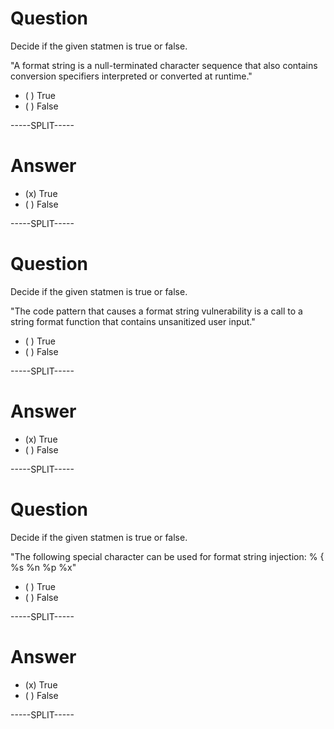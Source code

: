 # Question

Decide if the given statmen is true or false.

"A format string is a null-terminated character sequence that also contains conversion specifiers interpreted or converted at runtime."

* ( ) True
* ( ) False

-----SPLIT-----

# Answer

* (x) True
* ( ) False

-----SPLIT-----

# Question

Decide if the given statmen is true or false.

"The code pattern that causes a format string vulnerability is a call to a string format function that contains unsanitized user input."

* ( ) True
* ( ) False

-----SPLIT-----

# Answer

* (x) True
* ( ) False

-----SPLIT-----


# Question

Decide if the given statmen is true or false.

"The following special character can be used for format string injection: % { %s %n %p %x"

* ( ) True
* ( ) False

-----SPLIT-----

# Answer

* (x) True
* ( ) False

-----SPLIT-----
